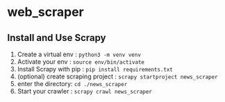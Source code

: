 # web_scraper

## Install and Use Scrapy

1. Create a virtual env : `python3 -m venv venv`
2. Activate your env : `source env/bin/activate`
3. Install Scrapy with pip : `pip install requirements.txt`
4. (optional) create scraping project : `scrapy startproject news_scraper`
5. enter the directory: `cd ./news_scraper`
6. Start your crawler : `scrapy crawl news_scraper`

